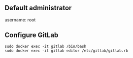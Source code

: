 ## Default administrator

username: root

## Configure GitLab

```
sudo docker exec -it gitlab /bin/bash
sudo docker exec -it gitlab editor /etc/gitlab/gitlab.rb
```